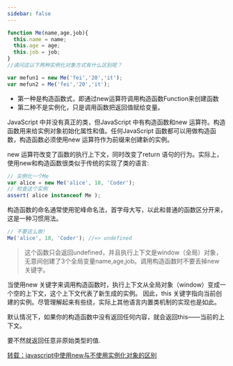 ```yaml
---
sidebar: false
---
```


```js
function Me(name,age,job){
  this.name = name;
  this.age = age;
  this.job = job;
}
//请问这以下两种实例化对象方式有什么区别呢？

var mefun1 = new Me('fei','20','it');
var mefun2 = Me('fei','20','it');

```

- 第一种是构造函数式，即通过new运算符调用构造函数Function来创建函数
- 第二种不是实例化，只是调用函数把返回值赋给变量。

JavaScript 中并没有真正的类，但JavaScript 中有构造函数和new 运算符。构造函数用来给实例对象初始化属性和值。任何JavaScript 函数都可以用做构造函数，构造函数必须使用new 运算符作为前缀来创建新的实例。

new 运算符改变了函数的执行上下文，同时改变了return 语句的行为。实际上，使用new和构造函数很类似于传统的实现了类的语言:
```js
// 实例化一个Me
var alice = new Me('alice', 18, 'Coder');
// 检查这个实例
assert( alice instanceof Me );
```
构造函数的命名通常使用驼峰命名法，首字母大写，以此和普通的函数区分开来，这是一种习惯用法。
```js
// 不要这么做!
Me('alice', 18, 'Coder'); //=> undefined
```
> 这个函数只会返回undefined，并且执行上下文是window（全局）对象，无意间创建了3个全局变量name,age,job。调用构造函数时不要丢掉new 关键字。

当使用new 关键字来调用构造函数时，执行上下文从全局对象（window）变成一个空的上下文，这个上下文代表了新生成的实例。
因此，this 关键字指向当前创建的实例。尽管理解起来有些绕，实际上其他语言内置类机制的实现也是如此。

默认情况下，如果你的构造函数中没有返回任何内容，就会返回this——当前的上下文。

要不然就返回任意非原始类型的值.

[转载：javascript中使用new与不使用实例化对象的区别](https://blog.csdn.net/weixin_34126557/article/details/85984016)
